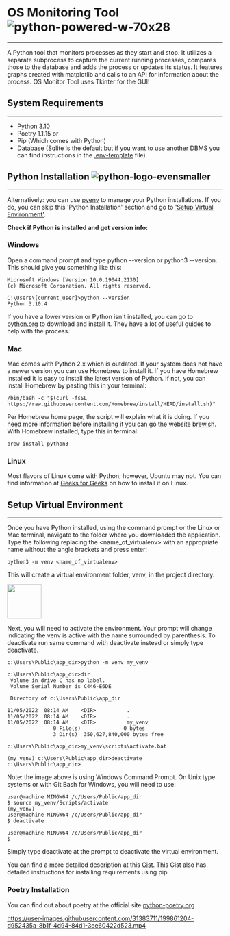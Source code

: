 

# OS Monitoring Tool ![python-powered-w-70x28](https://user-images.githubusercontent.com/31383711/190922610-d309b96e-318e-4e82-9b04-8eb2ab52938d.png)
---

A Python tool that monitors processes as they start and stop. It utilizes a separate subprocess to capture the current running processes, compares those to the database and adds the process or updates its status. It features graphs created with matplotlib and calls to an API for information about the process. OS Monitor Tool uses Tkinter for the GUI!

## System Requirements
---
* Python 3.10
* Poetry 1.1.15 or
* Pip (Which comes with Python)
* Database (Sqlite is the default but if you want to use another DBMS you can find instructions in the [.env-template](https://github.com/jalnor/os_monitoring_tool/blob/main/.env-template) file)

## Python Installation ![python-logo-evensmaller](https://user-images.githubusercontent.com/31383711/200034228-92eebe7f-ce3b-4bf9-a7b2-1e314d5683bb.png)
---
Alternatively: you can use [pyenv](https://github.com/pyenv/pyenv) to manage your Python installations. If you do, you can skip this 'Python Installation' section and go to ['Setup Virtual Environment'](https://github.com/jalnor/os_monitoring_tool/edit/main/README.md#setup-virtual-environment).

**Check if Python is installed and get version info:**
### Windows
Open a  command prompt and type python --version or python3 --version. This should give you something like this:
```
Microsoft Windows [Version 10.0.19044.2130]
(c) Microsoft Corporation. All rights reserved.

C:\Users\[current_user]>python --version
Python 3.10.4
```

If you have a lower version or Python isn't installed, you can go to [python.org](https://www.python.org/downloads/) to download and install it. They have a lot of useful guides to help with the process.

### Mac
Mac comes with Python 2.x which is outdated. If your system does not have a newer version you can use Homebrew to install it.
If you have Homebrew installed it is easy to install the latest version of Python. If not, you can install Homebrew by pasting this in your terminal:
```
/bin/bash -c "$(curl -fsSL https://raw.githubusercontent.com/Homebrew/install/HEAD/install.sh)"
```
Per Homebrew home page, the script will explain what it is doing. If you need more information before installing it you can go the website [brew.sh](https://brew.sh/).
With Homebrew installed, type this in terminal:
```
brew install python3
```

### Linux
Most flavors of Linux come with Python; however, Ubuntu may not. You can find information at [Geeks for Geeks](https://www.geeksforgeeks.org/how-to-download-and-install-python-latest-version-on-linux/?ref=gcse) on how to install it on Linux.

## Setup Virtual Environment
---
Once you have Python installed, using the command prompt or the Linux or Mac terminal, navigate to the folder where you downloaded the application. Type the following replacing the <name_of_virtualenv> with an appropriate name without the angle brackets and press enter:
```
python3 -m venv <name_of_virtualenv>
```
This will create a virtual environment folder, venv, in the project directory.

<img src="https://user-images.githubusercontent.com/31383711/200119581-877c040b-3d7c-4c7b-8599-1efa4a4c6aba.png" width="80" />

Next, you will need to activate the environment. Your prompt will change indicating the venv is active with the name surrounded by parenthesis. To deactivate run same command with deactivate instead or simply type deactivate. 
```
c:\Users\Public\app_dir>python -m venv my_venv

c:\Users\Public\app_dir>dir
 Volume in drive C has no label.
 Volume Serial Number is C446-E6DE

 Directory of c:\Users\Public\app_dir

11/05/2022  08:14 AM    <DIR>          .
11/05/2022  08:14 AM    <DIR>          ..
11/05/2022  08:14 AM    <DIR>          my_venv
               0 File(s)              0 bytes
               3 Dir(s)  350,627,840,000 bytes free

c:\Users\Public\app_dir>my_venv\scripts\activate.bat

(my_venv) c:\Users\Public\app_dir>deactivate
c:\Users\Public\app_dir>
```

Note: the image above is using Windows Command Prompt. On Unix type systems or with Git Bash for Windows, you will need to use:
```
user@machine MINGW64 /c/Users/Public/app_dir
$ source my_venv/Scripts/activate
(my_venv)
user@machine MINGW64 /c/Users/Public/app_dir
$ deactivate

user@machine MINGW64 /c/Users/Public/app_dir
$
```


Simply type deactivate at the prompt to deactivate the virtual environment.

You can find a more detailed description at this [Gist](https://gist.github.com/djccnt15/55105dea001df6ce4eccb7d2a1c719e3). This Gist also has detailed instructions for installing requirements using pip.


### Poetry Installation
You can find out about poetry at the official site [python-poetry.org](https://python-poetry.org/docs/#installing-with-the-official-installer) 

https://user-images.githubusercontent.com/31383711/199861204-d952435a-8b1f-4d94-84d1-3ee60422d523.mp4


